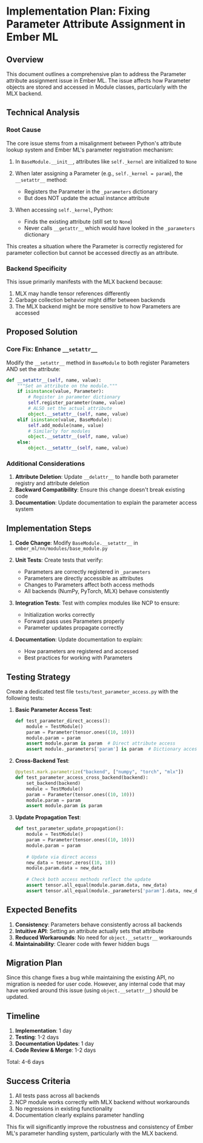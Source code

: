 # Implementation Plan: Fixing Parameter Attribute Assignment in Ember ML

## Overview

This document outlines a comprehensive plan to address the Parameter attribute assignment issue in Ember ML. The issue affects how Parameter objects are stored and accessed in Module classes, particularly with the MLX backend. 

## Technical Analysis

### Root Cause

The core issue stems from a misalignment between Python's attribute lookup system and Ember ML's parameter registration mechanism:

1. In `BaseModule.__init__`, attributes like `self._kernel` are initialized to `None`
2. When later assigning a Parameter (e.g., `self._kernel = param`), the `__setattr__` method:
   - Registers the Parameter in the `_parameters` dictionary
   - But does NOT update the actual instance attribute

3. When accessing `self._kernel`, Python:
   - Finds the existing attribute (still set to `None`)
   - Never calls `__getattr__` which would have looked in the `_parameters` dictionary

This creates a situation where the Parameter is correctly registered for parameter collection but cannot be accessed directly as an attribute.

### Backend Specificity

This issue primarily manifests with the MLX backend because:

1. MLX may handle tensor references differently
2. Garbage collection behavior might differ between backends
3. The MLX backend might be more sensitive to how Parameters are accessed

## Proposed Solution

### Core Fix: Enhance `__setattr__`

Modify the `__setattr__` method in `BaseModule` to both register Parameters AND set the attribute:

```python
def __setattr__(self, name, value):
    """Set an attribute on the module."""
    if isinstance(value, Parameter):
        # Register in parameter dictionary
        self.register_parameter(name, value)
        # ALSO set the actual attribute
        object.__setattr__(self, name, value)
    elif isinstance(value, BaseModule):
        self.add_module(name, value)
        # Similarly for modules
        object.__setattr__(self, name, value)
    else:
        object.__setattr__(self, name, value)
```

### Additional Considerations

1. **Attribute Deletion**: Update `__delattr__` to handle both parameter registry and attribute deletion
2. **Backward Compatibility**: Ensure this change doesn't break existing code
3. **Documentation**: Update documentation to explain the parameter access system

## Implementation Steps

1. **Code Change**: Modify `BaseModule.__setattr__` in `ember_ml/nn/modules/base_module.py`

2. **Unit Tests**: Create tests that verify:
   - Parameters are correctly registered in `_parameters`
   - Parameters are directly accessible as attributes
   - Changes to Parameters affect both access methods
   - All backends (NumPy, PyTorch, MLX) behave consistently

3. **Integration Tests**: Test with complex modules like NCP to ensure:
   - Initialization works correctly
   - Forward pass uses Parameters properly
   - Parameter updates propagate correctly

4. **Documentation**: Update documentation to explain:
   - How parameters are registered and accessed
   - Best practices for working with Parameters

## Testing Strategy

Create a dedicated test file `tests/test_parameter_access.py` with the following tests:

1. **Basic Parameter Access Test**:
   ```python
   def test_parameter_direct_access():
       module = TestModule()
       param = Parameter(tensor.ones((10, 10)))
       module.param = param
       assert module.param is param  # Direct attribute access
       assert module._parameters['param'] is param  # Dictionary access
   ```

2. **Cross-Backend Test**:
   ```python
   @pytest.mark.parametrize("backend", ["numpy", "torch", "mlx"])
   def test_parameter_access_cross_backend(backend):
       set_backend(backend)
       module = TestModule()
       param = Parameter(tensor.ones((10, 10)))
       module.param = param
       assert module.param is param
   ```

3. **Update Propagation Test**:
   ```python
   def test_parameter_update_propagation():
       module = TestModule()
       param = Parameter(tensor.ones((10, 10)))
       module.param = param
       
       # Update via direct access
       new_data = tensor.zeros((10, 10))
       module.param.data = new_data
       
       # Check both access methods reflect the update
       assert tensor.all_equal(module.param.data, new_data)
       assert tensor.all_equal(module._parameters['param'].data, new_data)
   ```

## Expected Benefits

1. **Consistency**: Parameters behave consistently across all backends
2. **Intuitive API**: Setting an attribute actually sets that attribute
3. **Reduced Workarounds**: No need for `object.__setattr__` workarounds
4. **Maintainability**: Clearer code with fewer hidden bugs

## Migration Plan

Since this change fixes a bug while maintaining the existing API, no migration is needed for user code. However, any internal code that may have worked around this issue (using `object.__setattr__`) should be updated.

## Timeline

1. **Implementation**: 1 day
2. **Testing**: 1-2 days
3. **Documentation Updates**: 1 day
4. **Code Review & Merge**: 1-2 days

Total: 4-6 days

## Success Criteria

1. All tests pass across all backends
2. NCP module works correctly with MLX backend without workarounds
3. No regressions in existing functionality
4. Documentation clearly explains parameter handling

This fix will significantly improve the robustness and consistency of Ember ML's parameter handling system, particularly with the MLX backend.